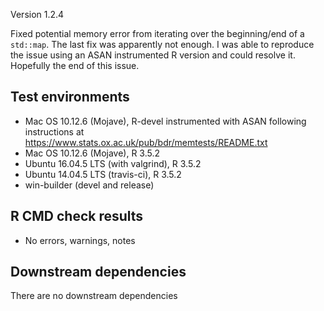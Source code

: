 Version 1.2.4

Fixed potential memory error from iterating over the beginning/end of a `std::map`. The last fix was apparently not enough. I was able to reproduce the issue using an ASAN instrumented R version and could resolve it. Hopefully the end of this issue.

## Test environments
* Mac OS 10.12.6 (Mojave), R-devel instrumented with ASAN following instructions at https://www.stats.ox.ac.uk/pub/bdr/memtests/README.txt
* Mac OS 10.12.6 (Mojave), R 3.5.2
* Ubuntu 16.04.5 LTS (with valgrind), R 3.5.2
* Ubuntu 14.04.5 LTS (travis-ci), R 3.5.2
* win-builder (devel and release)

## R CMD check results

* No errors, warnings, notes

## Downstream dependencies
There are no downstream dependencies